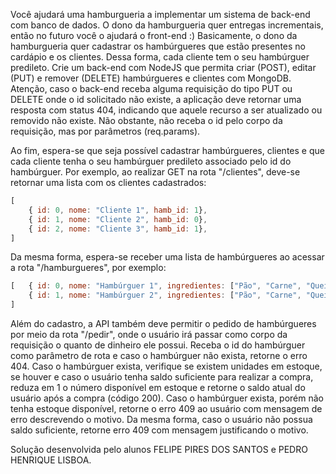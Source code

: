 Você ajudará uma hamburgueria a implementar um sistema de back-end com banco de dados. O dono da hamburgueria quer entregas incrementais, então no futuro você o ajudará o front-end :)
Basicamente, o dono da hamburgueria quer cadastrar os hambúrgueres que estão presentes no cardápio e os clientes. Dessa forma, cada cliente tem o seu hambúrguer predileto.
Crie um back-end com NodeJS que permita criar (POST), editar (PUT) e remover (DELETE) hambúrgueres e clientes com MongoDB.
Atenção, caso o back-end receba alguma requisição do tipo PUT ou DELETE onde o id solicitado não existe, a aplicação deve retornar uma resposta com status 404, indicando que aquele recurso a ser atualizado ou removido não existe. Não obstante, não receba o id pelo corpo da requisição, mas por parâmetros (req.params).

Ao fim, espera-se que seja possível cadastrar hambúrgueres, clientes e que cada cliente tenha o seu hambúrguer predileto associado pelo id do hambúrguer. Por exemplo, ao realizar GET na rota "/clientes", deve-se retornar uma lista com os clientes cadastrados:

```js
[
	{ id: 0, nome: "Cliente 1", hamb_id: 1},
	{ id: 1, nome: "Cliente 2", hamb_id: 0},
	{ id: 2, nome: "Cliente 3", hamb_id: 1},
]
```
Da mesma forma, espera-se receber uma lista de hambúrgueres ao acessar a rota "/hamburgueres", por exemplo:

```js
[	{ id: 0, nome: "Hambúrguer 1", ingredientes: ["Pão", "Carne", "Queijo", "Alface", "Tomate"], preco: 15.90, estoque: 10},
	{ id: 1, nome: "Hambúrguer 2", ingredientes: ["Pão", "Carne", "Queijo", "Cebola", "Bacon"], preco: 20.90, estoque: 5},
]
```

Além do cadastro, a API também deve permitir o pedido de hambúrgueres por meio da rota "/pedir", onde o usuário irá passar como corpo da requisição o quanto de dinheiro ele possui. Receba o id do hambúrguer como parâmetro de rota e caso o hambúrguer não exista, retorne o erro 404. Caso o hambúrguer exista, verifique se existem unidades em estoque, se houver e caso o usuário tenha saldo suficiente para realizar a compra, reduza em 1 o número disponível em estoque e retorne o saldo atual do usuário após a compra (código 200). Caso o hambúrguer exista, porém não tenha estoque disponível, retorne o erro 409 ao usuário com mensagem de erro descrevendo o motivo. Da mesma forma, caso o usuário não possua saldo suficiente, retorne erro 409 com mensagem justificando o motivo.

Solução desenvolvida pelo alunos FELIPE PIRES DOS SANTOS e PEDRO HENRIQUE LISBOA.